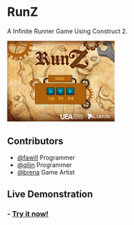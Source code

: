 # RunZ

A Infinite Runner Game Using Construct 2.

<img src="https://raw.githubusercontent.com/fawill/fawill.github.io-Tytonidae/master/Banner_Tytonidae.png" style="width:250px"/>

## Contributors 

- <a href="https://github.com/fawill" target="_blank">@fawill</a> Programmer
- <a href="https://github.com/qliin" target="_blank">@qliin</a> Programmer
- <a href="https://www.behance.net/brenacardoso" target="_blank">@brena</a> Game Artist


## Live Demonstration

<h3> - <a href="https://fawill.github.io/Tytonidae/" target="_blank">Try it now!</a></h3>